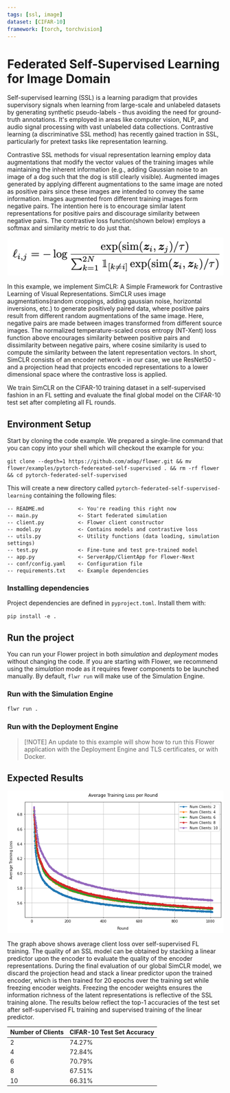 ```yaml
---
tags: [ssl, image]
dataset: [CIFAR-10]
framework: [torch, torchvision]
---
```


# Federated Self-Supervised Learning for Image Domain

Self-supervised learning (SSL) is a learning paradigm that provides supervisory signals when learning from large-scale and unlabeled datasets by generating synthetic pseudo-labels - thus avoiding the need for ground-truth annotations. It's employed in areas like computer vision, NLP, and audio signal processing with vast unlabeled data collections. Contrastive learning (a discriminative SSL method) has recently gained traction in SSL, particularly for pretext tasks like representation learning. 

Contrastive SSL methods for visual representation learning employ data augmentations that modify the vector values of the training images while maintaining the inherent information (e.g., adding Gaussian noise to an image of a dog such that the dog is still clearly visible). Augmented images generated by applying different augmentations to the same image are noted as positive pairs since these images are intended to convey the same information. Images augmented from different training images form negative pairs. The intention here is to encourage similar latent representations for positive pairs and discourage similarity between negative pairs. The contrastive loss function(shown below) employs a softmax and similarity metric to do just that.

<p align="center">
  <img src="_static/loss_eq.png" />
</p>


In this example, we implement SimCLR: A Simple Framework for Contrastive Learning of Visual Representations. SimCLR uses image augmentations(random croppings, adding gaussian noise, horizontal inversions, etc.) to generate positively paired data, where positive pairs result from different random augmentations of the same image. Here, negative pairs are made between images transformed from different source images. The normalized temperature-scaled cross entropy (NT-Xent) loss function above encourages similarity between positive pairs and dissimilarity between negative pairs, where cosine similarity is used to compute the similarity between the latent representation vectors. In short, SimCLR consists of an encoder network - in our case, we use ResNet50 - and a projection head that projects encoded representations to a lower dimensional space where the contrastive loss is applied.

We train SimCLR on the CIFAR-10 training dataset in a self-supervised fashion in an FL setting and evaluate the final global model on the CIFAR-10 test set after completing all FL rounds. 


## Environment Setup

Start by cloning the code example. We prepared a single-line command that you can copy into your shell which will checkout the example for you:

```shell
git clone --depth=1 https://github.com/adap/flower.git && mv flower/examples/pytorch-federeated-self-supervised . && rm -rf flower && cd pytorch-federated-self-supervised
```

This will create a new directory called `pytorch-federated-self-supervised-learning` containing the following files:

```
-- README.md           <- You're reading this right now
-- main.py             <- Start federated simulation
-- client.py           <- Flower client constructor
-- model.py            <- Contains models and contrastive loss
-- utils.py            <- Utility functions (data loading, simulation settings)
-- test.py             <- Fine-tune and test pre-trained model
-- app.py              <- ServerApp/ClientApp for Flower-Next
-- conf/config.yaml    <- Configuration file
-- requirements.txt    <- Example dependencies
```


### Installing dependencies

Project dependencies are defined in `pyproject.toml`. Install them with:

```shell
pip install -e .
```

## Run the project

You can run your Flower project in both _simulation_ and _deployment_ modes without changing the code. If you are starting with Flower, we recommend using the _simulation_ mode as it requires fewer components to be launched manually. By default, `flwr run` will make use of the Simulation Engine.

### Run with the Simulation Engine

```bash
flwr run .
```

### Run with the Deployment Engine

> \[!NOTE\]
> An update to this example will show how to run this Flower application with the Deployment Engine and TLS certificates, or with Docker.


## Expected Results

<p align="center">
  <img src="_static/loss_graph3.png" alt="Average client loss over 1000 Rounds"/>
</p>

The graph above shows average client loss over self-supervised FL training. The quality of an SSL model can be obtained by stacking a linear predictor upon the encoder to evaluate the quality of the encoder representations. During the final evaluation of our global SimCLR model, we discard the projection head and stack a linear predictor upon the trained encoder, which is then trained for 20 epochs over the training set while freezing encoder weights. Freezing the encoder weights ensures the information richness of the latent representations is reflective of the SSL training alone. The results below reflect the top-1 accuracies of the test set after self-supervised FL training and supervised training of the linear predictor.


| Number of Clients | CIFAR-10 Test Set Accuracy |
|-------------------|----------------------------|
| 2                 | 74.27%                     |
| 4                 | 72.84%                     |
| 6                 | 70.79%                     |
| 8                 | 67.51%                     |
| 10                | 66.31%                     |

